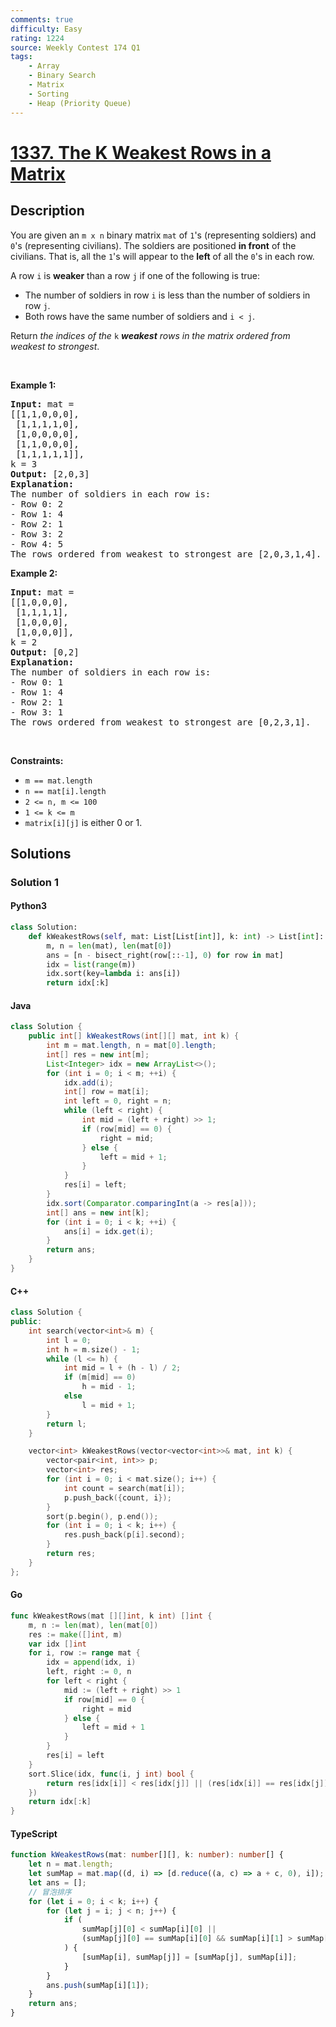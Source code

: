 ```yaml
---
comments: true
difficulty: Easy
rating: 1224
source: Weekly Contest 174 Q1
tags:
    - Array
    - Binary Search
    - Matrix
    - Sorting
    - Heap (Priority Queue)
---
```


<!-- problem:start -->

# [1337. The K Weakest Rows in a Matrix](https://leetcode.com/problems/the-k-weakest-rows-in-a-matrix)

## Description

<!-- description:start -->

<p>You are given an <code>m x n</code> binary matrix <code>mat</code> of <code>1</code>&#39;s (representing soldiers) and <code>0</code>&#39;s (representing civilians). The soldiers are positioned <strong>in front</strong> of the civilians. That is, all the <code>1</code>&#39;s will appear to the <strong>left</strong> of all the <code>0</code>&#39;s in each row.</p>

<p>A row <code>i</code> is <strong>weaker</strong> than a row <code>j</code> if one of the following is true:</p>

<ul>
	<li>The number of soldiers in row <code>i</code> is less than the number of soldiers in row <code>j</code>.</li>
	<li>Both rows have the same number of soldiers and <code>i &lt; j</code>.</li>
</ul>

<p>Return <em>the indices of the </em><code>k</code><em> <strong>weakest</strong> rows in the matrix ordered from weakest to strongest</em>.</p>

<p>&nbsp;</p>
<p><strong class="example">Example 1:</strong></p>

<pre>
<strong>Input:</strong> mat = 
[[1,1,0,0,0],
 [1,1,1,1,0],
 [1,0,0,0,0],
 [1,1,0,0,0],
 [1,1,1,1,1]], 
k = 3
<strong>Output:</strong> [2,0,3]
<strong>Explanation:</strong> 
The number of soldiers in each row is: 
- Row 0: 2 
- Row 1: 4 
- Row 2: 1 
- Row 3: 2 
- Row 4: 5 
The rows ordered from weakest to strongest are [2,0,3,1,4].
</pre>

<p><strong class="example">Example 2:</strong></p>

<pre>
<strong>Input:</strong> mat = 
[[1,0,0,0],
 [1,1,1,1],
 [1,0,0,0],
 [1,0,0,0]], 
k = 2
<strong>Output:</strong> [0,2]
<strong>Explanation:</strong> 
The number of soldiers in each row is: 
- Row 0: 1 
- Row 1: 4 
- Row 2: 1 
- Row 3: 1 
The rows ordered from weakest to strongest are [0,2,3,1].
</pre>

<p>&nbsp;</p>
<p><strong>Constraints:</strong></p>

<ul>
	<li><code>m == mat.length</code></li>
	<li><code>n == mat[i].length</code></li>
	<li><code>2 &lt;= n, m &lt;= 100</code></li>
	<li><code>1 &lt;= k &lt;= m</code></li>
	<li><code>matrix[i][j]</code> is either 0 or 1.</li>
</ul>

<!-- description:end -->

## Solutions

<!-- solution:start -->

### Solution 1

<!-- tabs:start -->

#### Python3

```python
class Solution:
    def kWeakestRows(self, mat: List[List[int]], k: int) -> List[int]:
        m, n = len(mat), len(mat[0])
        ans = [n - bisect_right(row[::-1], 0) for row in mat]
        idx = list(range(m))
        idx.sort(key=lambda i: ans[i])
        return idx[:k]
```

#### Java

```java
class Solution {
    public int[] kWeakestRows(int[][] mat, int k) {
        int m = mat.length, n = mat[0].length;
        int[] res = new int[m];
        List<Integer> idx = new ArrayList<>();
        for (int i = 0; i < m; ++i) {
            idx.add(i);
            int[] row = mat[i];
            int left = 0, right = n;
            while (left < right) {
                int mid = (left + right) >> 1;
                if (row[mid] == 0) {
                    right = mid;
                } else {
                    left = mid + 1;
                }
            }
            res[i] = left;
        }
        idx.sort(Comparator.comparingInt(a -> res[a]));
        int[] ans = new int[k];
        for (int i = 0; i < k; ++i) {
            ans[i] = idx.get(i);
        }
        return ans;
    }
}
```

#### C++

```cpp
class Solution {
public:
    int search(vector<int>& m) {
        int l = 0;
        int h = m.size() - 1;
        while (l <= h) {
            int mid = l + (h - l) / 2;
            if (m[mid] == 0)
                h = mid - 1;
            else
                l = mid + 1;
        }
        return l;
    }

    vector<int> kWeakestRows(vector<vector<int>>& mat, int k) {
        vector<pair<int, int>> p;
        vector<int> res;
        for (int i = 0; i < mat.size(); i++) {
            int count = search(mat[i]);
            p.push_back({count, i});
        }
        sort(p.begin(), p.end());
        for (int i = 0; i < k; i++) {
            res.push_back(p[i].second);
        }
        return res;
    }
};
```

#### Go

```go
func kWeakestRows(mat [][]int, k int) []int {
	m, n := len(mat), len(mat[0])
	res := make([]int, m)
	var idx []int
	for i, row := range mat {
		idx = append(idx, i)
		left, right := 0, n
		for left < right {
			mid := (left + right) >> 1
			if row[mid] == 0 {
				right = mid
			} else {
				left = mid + 1
			}
		}
		res[i] = left
	}
	sort.Slice(idx, func(i, j int) bool {
		return res[idx[i]] < res[idx[j]] || (res[idx[i]] == res[idx[j]] && idx[i] < idx[j])
	})
	return idx[:k]
}
```

#### TypeScript

```ts
function kWeakestRows(mat: number[][], k: number): number[] {
    let n = mat.length;
    let sumMap = mat.map((d, i) => [d.reduce((a, c) => a + c, 0), i]);
    let ans = [];
    // 冒泡排序
    for (let i = 0; i < k; i++) {
        for (let j = i; j < n; j++) {
            if (
                sumMap[j][0] < sumMap[i][0] ||
                (sumMap[j][0] == sumMap[i][0] && sumMap[i][1] > sumMap[j][1])
            ) {
                [sumMap[i], sumMap[j]] = [sumMap[j], sumMap[i]];
            }
        }
        ans.push(sumMap[i][1]);
    }
    return ans;
}
```

<!-- tabs:end -->

<!-- solution:end -->

<!-- problem:end -->
